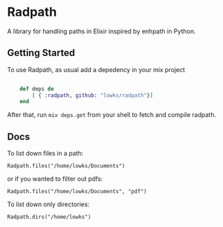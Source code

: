 # Radpath

A library for handling paths in Elixir inspired by enhpath in Python.

## Getting Started

To use Radpath, as usual add a depedency in your mix project

``` elixir
    
    def deps do
        [ { :radpath, github: "lowks/radpath"}]
    end

```

After that, run `mix deps.get` from your shell to fetch and compile radpath.

## Docs

To list down files in a path:

```
Radpath.files("/home/lowks/Documents")

```

or if you wanted to filter out pdfs:

```
Radpath.files("/home/lowks/Documents", "pdf")

```

To list down only directories:

```
Radpath.dirs("/home/lowks")                  

```
